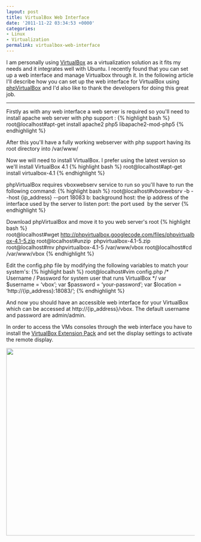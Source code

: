 ```yaml
---
layout: post
title: VirtualBox Web Interface
date: '2011-11-22 03:34:53 +0000'
categories:
- Linux
- Virtualization
permalink: virtualbox-web-interface
---
```

I am personally using <a href="https://www.virtualbox.org/">VirtualBox</a> as a virtualization solution as it fits my needs and it integrates well with Ubuntu. I recently found that you can set up a web interface and manage Virtualbox through it. In the following article I'll describe how you can set up the web interface for VirtualBox using <a href="http://code.google.com/p/phpvirtualbox/">phpVirtualBox</a> and I'd also like to thank the developers for doing this great job.

___

Firstly as with any web interface a web server is required so you'll need to install apache web server with php support :
{% highlight bash %}
root@localhost#apt-get install apache2 php5 libapache2-mod-php5
{% endhighlight %} 

After this you'll have a fully working webserver with php support having its root directory into /var/www/

Now we will need to install VirtualBox. I prefer using the latest version so we'll install VirtualBox 4.1
{% highlight bash %}
root@localhost#apt-get install virtualbox-4.1
{% endhighlight %} 

phpVirtualBox requires vboxwebserv service to run so you'll have to run the following command:
{% highlight bash %}
root@localhost#vboxwebsrv -b --host {ip_address} --port 18083
b: background
host: the ip address of the interface used by the server to listen 
port: the port used  by the server
{% endhighlight %} 

Download phpVirtualBox and move it to you web server's root
{% highlight bash %}
root@localhost#wget http://phpvirtualbox.googlecode.com/files/phpvirtualbox-4.1-5.zip 
root@localhost#unzip  phpvirtualbox-4.1-5.zip 
root@localhost#mv phpvirtualbox-4.1-5 /var/www/vbox 
root@localhost#cd /var/www/vbox
{% endhighlight %} 

Edit the config.php file by modifying the following variables to match your system's:
{% highlight bash %}
root@localhost#vim config.php
 /* Username / Password for system user that runs VirtualBox */
 var $username = ‘vbox’;
 var $password = ‘your-password’;
 var $location = ‘http://{ip_address}:18083/’;
{% endhighlight %} 

And now you should have an accessible web interface for your VirtualBox which can be accessed at http://{ip_address}/vbox. The default username and password are admin/admin.

In order to access the VMs consoles through the web interface you have to install the <a href="http://download.virtualbox.org/virtualbox/4.1.6/Oracle_VM_VirtualBox_Extension_Pack-4.1.6-74713.vbox-extpack">VirtualBox Extension Pack</a> and set the display settings to activate the remote display.

<img class="aligncenter size-full wp-image-93" title="phpvbsm" src="{{'assets/static/phpvbsm.png' | prepend: site.baseurl | prepend: site.url }}" alt="" width="675" height="500" />
